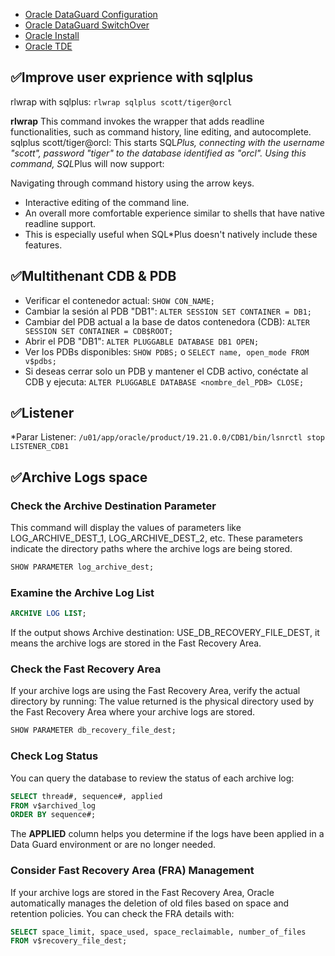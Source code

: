 

- [Oracle DataGuard Configuration](https://github.com/magnum31415/wiki/blob/main/oracle-dg.md)
- [Oracle DataGuard SwitchOver](https://github.com/magnum31415/wiki/blob/main/oracle-dg-switchover.md)
- [Oracle Install](https://github.com/magnum31415/wiki/blob/main/oracle-install.md)
- [Oracle TDE](https://github.com/magnum31415/wiki/blob/main/oracle-tde.md)

## ✅Improve user exprience with sqlplus

rlwrap with sqlplus: ``rlwrap sqlplus scott/tiger@orcl``

**rlwrap** This command invokes the wrapper that adds readline functionalities, such as command history, line editing, and autocomplete.
sqlplus scott/tiger@orcl: This starts SQL*Plus, connecting with the username "scott", password "tiger" to the database identified as "orcl".
Using this command, SQL*Plus will now support:

Navigating through command history using the arrow keys.
* Interactive editing of the command line.
* An overall more comfortable experience similar to shells that have native readline support.
* This is especially useful when SQL*Plus doesn't natively include these features.

## ✅Multithenant CDB & PDB
* Verificar el contenedor actual: ``SHOW CON_NAME;``
* Cambiar la sesión al PDB "DB1": ``ALTER SESSION SET CONTAINER = DB1;``
* Cambiar del PDB actual a la base de datos contenedora (CDB): ``ALTER SESSION SET CONTAINER = CDB$ROOT;``
* Abrir el PDB "DB1": ``ALTER PLUGGABLE DATABASE DB1 OPEN;``
* Ver los PDBs disponibles: ``SHOW PDBS;`` o  ``SELECT name, open_mode FROM v$pdbs;``
* Si deseas cerrar solo un PDB y mantener el CDB activo, conéctate al CDB y ejecuta: ``ALTER PLUGGABLE DATABASE <nombre_del_PDB> CLOSE;``

## ✅Listener

*Parar Listener: ``/u01/app/oracle/product/19.21.0.0/CDB1/bin/lsnrctl stop LISTENER_CDB1``

## ✅Archive Logs space

### Check the Archive Destination Parameter

This command will display the values of parameters like LOG_ARCHIVE_DEST_1, LOG_ARCHIVE_DEST_2, etc. These parameters indicate the directory paths where the archive logs are being stored.
````sql
SHOW PARAMETER log_archive_dest;
````
### Examine the Archive Log List
````sql
ARCHIVE LOG LIST;
````
If the output shows Archive destination: USE_DB_RECOVERY_FILE_DEST, it means the archive logs are stored in the Fast Recovery Area.

### Check the Fast Recovery Area

If your archive logs are using the Fast Recovery Area, verify the actual directory by running:
The value returned is the physical directory used by the Fast Recovery Area where your archive logs are stored.
````sql
SHOW PARAMETER db_recovery_file_dest;
````

### Check Log Status
You can query the database to review the status of each archive log:

````sql
SELECT thread#, sequence#, applied
FROM v$archived_log
ORDER BY sequence#;
````
The **APPLIED** column helps you determine if the logs have been applied in a Data Guard environment or are no longer needed.

### Consider Fast Recovery Area (FRA) Management
If your archive logs are stored in the Fast Recovery Area, Oracle automatically manages the deletion of old files based on space and retention policies. You can check the FRA details with:

````sql
SELECT space_limit, space_used, space_reclaimable, number_of_files
FROM v$recovery_file_dest;
````
